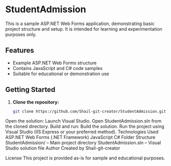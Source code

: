 # StudentAdmission

This is a sample ASP.NET Web Forms application, demonstrating basic project structure and setup. It is intended for learning and experimentation purposes only.

## Features

- Example ASP.NET Web Forms structure
- Contains JavaScript and C# code samples
- Suitable for educational or demonstration use

## Getting Started

1. **Clone the repository:**
   ```bash
   git clone https://github.com/Shail-git-creator/StudentAdmission.git
Open the solution:
Launch Visual Studio.
Open StudentAdmission.sln from the cloned directory.
Build and run:
Build the solution.
Run the project using Visual Studio (IIS Express or your preferred method).
Technologies Used
ASP.NET Web Forms (.NET Framework)
JavaScript
C#
Folder Structure
StudentAdmission/ – Main project directory
StudentAdmission.sln – Visual Studio solution file
Author
Created by Shail-git-creator

License
This project is provided as-is for sample and educational purposes.
